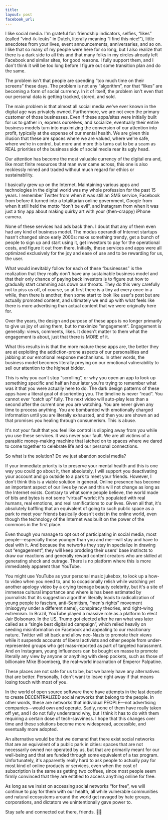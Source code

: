 ```yaml
---
title: 
layout: post
facebook_url: 
---
```


I like social media. I'm grateful for: friendship indicators, selfies, “likes” (called “vind-ik-leuks” in Dutch, literally meaning “I find this nice!”), little anecdotes from your lives, event announcements, anniversaries, and so on. I like that so many of my people were here for so long, but I also realize that there is a dark side to all this and that many folks in my circles already left Facebook and similar sites, for good reasons. I fully support them, and I don't think it will be too long before I figure out some transition plan and do the same.

The problem isn't that people are spending “too much time on their screens” these days. The problem is not any “algorithm”, nor that “likes” are becoming a form of social currency. In it of itself, the problem isn't even that our personal data is getting tracked, stored, and sold.

The main problem is that almost all social media we've ever known in the digital age was privately owned. Furthermore, we are not even the primary customer of those businesses. Even if these apps/sites were initially built for us to gather in, express ourselves, and socialize, eventually their entire business models turn into maximizing the conversion of our attention into profit, typically at the expense of our mental health. We are given this illusion that these are spaces where we are valued, where we're safe, where we're in control, but more and more this turns out to be a scam as REAL priorities of the business side of social media rear its ugly head.

Our attention has become the most valuable currency of the digital era and, like most finite resources that man ever came across, this one is also recklessly mined and traded without much regard for ethics or sustainability.

I basically grew up on the Internet. Maintaining various apps and technologies in the digital world was my whole profession for the past 15 years. I remember Twitter from when it was still an SMS service, Facebook from before it turned into a totalitarian online government, Google from when it still held the motto “don't be evil”, and Instagram from when it was just a tiny app about making quirky art with your (then-crappy) iPhone camera.

None of these services had ads back then. I doubt that any of them even had any kind of business model. The modus operandi of Internet startups hasn't changed since early 2000s: make something trendy, get a bunch of people to sign up and start using it, get investors to pay for the operational costs, and figure it out from there. Initially, these services and apps were all optimized exclusively for the joy and ease of use and to be rewarding for us, the user.

What would inevitably follow for each of these “businesses” is the realization that they really don't have any sustainable business model and that their only chance of paying back investors is to figure out how to gradually start cramming ads down our throats. They do this very carefully not to piss us off, of course, so at first there is a tiny ad every once in a while, then there is another, then some start to look like user's post but are actually promoted content, and ultimately we end up with what feels like there is more advertising than actual content that we were originally here for.

Over the years, the design and purpose of these apps is no longer primarily to give us joy of using them, but to maximize “engagement”. Engagement is generally: views, comments, likes. It doesn't matter to them what the engagement is about, just that there is MORE of it.

What this results in is that the more mature these apps are, the better they are at exploiting the addiction-prone aspects of our personalities and jabbing at our emotional response mechanisms. In other words, the business model becomes literally preying on our emotional vulnerability to sell our attention to the highest bidder.

This is why you can't stop “scrolling”, or why you open an app to look up something specific and half an hour later you're trying to remember what was it that you were actually here to do. The dark design patterns of these apps have a literal goal of disorienting you. The timeline is never “read”. You cannot ever “catch up” fully. The next video will auto-play less than a second after the current one you are watching. You are never given any time to process anything. You are bombarded with emotionally charged information until you are literally exhausted, and then you are shown an ad that promises you healing through consumerism. This is abuse.

It's not your fault that you feel like control is slipping away from you while you use these services. It was never your fault. We are all victims of a parasitic money-making machine that latched on to spaces where we dared to come together to celebrate life and our personal connections.

So what is the solution? Do we just abandon social media?

If your immediate priority is to preserve your mental health and this is one way you could go about it, then absolutely, I will support you deactivating your account and go outside to a park to meet your friends. However, I don't think this is a viable solution in general. Online presence has become an important aspect of our lives by now and this will not change as long as the Internet exists. Contrary to what some people believe, the world made of bits and bytes is not some “virtual” world; it's populated with real humans, real emotions, and real ramifications to our lives. Given all that, it's absolutely baffling that an equivalent of going to such public space as a park to meet your friends basically doesn't exist in the online world, even though the technology of the Internet was built on the power of the commons in the first place.

Even though you manage to opt out of participating in social media, most people—especially those younger than you and me—will stay and have to deal with it. And because the networks they stay in specialize in drawing out “engagement”, they will keep prodding their users' base instincts to draw our reactions and generally reward content creators who are skilled at generating shock and outrage. There is no platform where this is more immediately apparent than YouTube.

You might use YouTube as your personal music jukebox, to look up a how-to video when you need to, and to occasionally relish while watching yet another apology video by a crying teenage beauty celebrity, but it's a site of immense cultural importance and where is has been estimated by journalists that its suggestion algorithm literally leads to radicalization of young people to fascism, anti-Semitism, “men's rights” movement (misogyny under a different name), conspiracy theories, and right-wing extremism. In Brazil, YouTube played a massive role as a platform to elect Jair Bolsonaro.  In the US, Trump got elected after he ran what was later called as a “single best digital ad campaign”, which relied heavily on seeding misinformation on Facebook and appealing to our reactionary nature. Twitter will sit back and allow neo-Nazis to promote their views while it suspends accounts of liberal activists and other people from under-represented groups who get mass-reported as part of targeted harassment. And on Instagram, young influencers can be bought en masse to promote literally any view by anyone or anything with deep pockets, such as those of billionaire Mike Bloomberg, the real-world incarnation of Emperor Palpatine.

These places are not safe for us to be, but we barely have any alternatives that are better. Personally, I don't want to leave right away if that means losing touch with most of you.

In the world of open source software there have attempts in the last decade to create DECENTRALIZED social networks that belong to the people. In other words, these are networks that individual PEOPLE—not advertising companies—would own and operate. Sadly, none of them have really taken off yet, and I do not fully understand why, but I think it has to do with them requiring a certain dose of tech-savviness. I hope that this changes over time and these solutions become more widespread, accessible, and eventually more adopted.

An alternative would be that we demand that there exist social networks that are an equivalent of a public park in cities: spaces that are not necessarily owned nor operated by us, but that are primarily meant for our well-being and that are funded through some equivalent of a tax program. Unfortunately, it's apparently really hard to ask people to actually pay for most kind of online products or services, even when the cost of subscription is the same as getting two coffees, since most people seem firmly convinced that they are entitled to access anything online for free.

As long as we insist on accessing social networks “for free”, we will continue to pay for them with our health, all while vulnerable communities and natural ecosystems around the world get ravaged by hate groups, corporations, and dictators we unintentionally gave power to.

Stay safe and connected out there, friends. 💚✊
